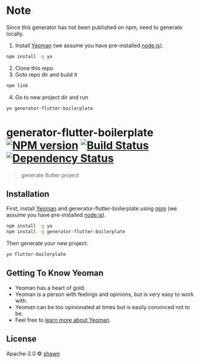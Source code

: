 # Note

Since this generator has not been published on npm, need to generate locally.
1. Install [Yeoman](http://yeoman.io) (we assume you have pre-installed [node.js](https://nodejs.org/)).
```bash
npm install -g yo
```
2. Clone this repo
3. Goto repo dir and build it
```bash
npm link
```
4. Go to new project dir and run
```bash
yo generator-flutter-boilerplate
```

# generator-flutter-boilerplate [![NPM version][npm-image]][npm-url] [![Build Status][travis-image]][travis-url] [![Dependency Status][daviddm-image]][daviddm-url]
> generate flutter project

## Installation

First, install [Yeoman](http://yeoman.io) and generator-flutter-boilerplate using [npm](https://www.npmjs.com/) (we assume you have pre-installed [node.js](https://nodejs.org/)).

```bash
npm install -g yo
npm install -g generator-flutter-boilerplate
```

Then generate your new project:

```bash
yo flutter-boilerplate
```

## Getting To Know Yeoman

 * Yeoman has a heart of gold.
 * Yeoman is a person with feelings and opinions, but is very easy to work with.
 * Yeoman can be too opinionated at times but is easily convinced not to be.
 * Feel free to [learn more about Yeoman](http://yeoman.io/).

## License

Apache-2.0 © [shawn]( )


[npm-image]: https://badge.fury.io/js/generator-flutter-boilerplate.svg
[npm-url]: https://npmjs.org/package/generator-flutter-boilerplate
[travis-image]: https://travis-ci.com/seazon/generator-flutter-boilerplate.svg?branch=master
[travis-url]: https://travis-ci.com/seazon/generator-flutter-boilerplate
[daviddm-image]: https://david-dm.org/seazon/generator-flutter-boilerplate.svg?theme=shields.io
[daviddm-url]: https://david-dm.org/seazon/generator-flutter-boilerplate
